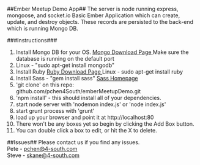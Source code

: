 ##Ember Meetup Demo App##
The server is node running express, mongoose, and socket.io
Basic Ember Application which can create, update, and destroy objects. These records are
persisted to the back-end which is running Mongo DB.
<br>

###Instructions###
1. Install Mongo DB for your OS. <a href = "http://www.mongodb.org/downloads"> Mongo Download Page </a> Make sure the database is running on the default port
27017. Linux - "sudo apt-get install mongodb"
2. Install Ruby <a href = "http://www.ruby-lang.org/en/downloads/"> Ruby Download Page </a> Linux - sudo apt-get install ruby
3. Install Sass - "gem install sass" <a href = "http://sass-lang.org">Sass Homepage </a>
4. 'git clone' on this repo: github.com/pchen4South/emberMeetupDemo.git
5. 'npm install' - this should install all of your dependencies.
6. start node server with 'nodemon index.js' or 'node index.js'
7. start grunt process with 'grunt'
8. load up your browser and point it at http://localhost:80
9. There won't be any boxes yet so begin by clicking the Add Box button.
10. You can double click a box to edit, or hit the X to delete.

##Issues##
Please contact us if you find any issues.
<br>
Pete - pchen@4-south.com <br>
Steve - skane@4-south.com


